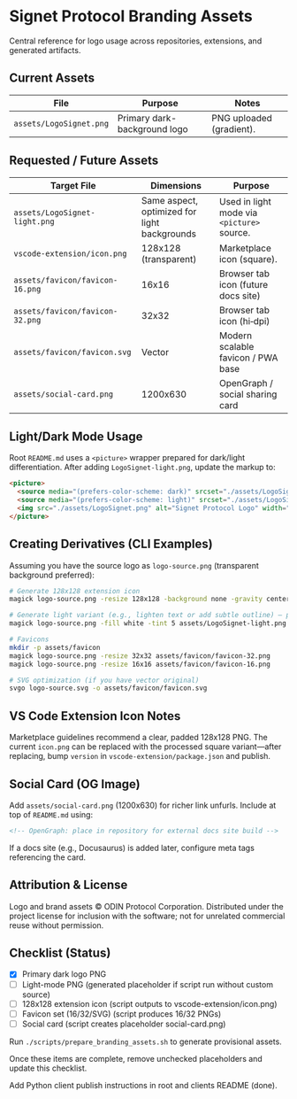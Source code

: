 # Signet Protocol Branding Assets

Central reference for logo usage across repositories, extensions, and generated artifacts.

## Current Assets

| File | Purpose | Notes |
|------|---------|-------|
| `assets/LogoSignet.png` | Primary dark-background logo | PNG uploaded (gradient). |

## Requested / Future Assets

| Target File | Dimensions | Purpose |
|-------------|------------|---------|
| `assets/LogoSignet-light.png` | Same aspect, optimized for light backgrounds | Used in light mode via `<picture>` source. |
| `vscode-extension/icon.png` | 128x128 (transparent) | Marketplace icon (square). |
| `assets/favicon/favicon-16.png` | 16x16 | Browser tab icon (future docs site) |
| `assets/favicon/favicon-32.png` | 32x32 | Browser tab icon (hi‑dpi) |
| `assets/favicon/favicon.svg` | Vector | Modern scalable favicon / PWA base |
| `assets/social-card.png` | 1200x630 | OpenGraph / social sharing card |

## Light/Dark Mode Usage

Root `README.md` uses a `<picture>` wrapper prepared for dark/light differentiation. After adding `LogoSignet-light.png`, update the markup to:

```html
<picture>
  <source media="(prefers-color-scheme: dark)" srcset="./assets/LogoSignet.png">
  <source media="(prefers-color-scheme: light)" srcset="./assets/LogoSignet-light.png">
  <img src="./assets/LogoSignet.png" alt="Signet Protocol Logo" width="420" />
</picture>
```

## Creating Derivatives (CLI Examples)

Assuming you have the source logo as `logo-source.png` (transparent background preferred):

```bash
# Generate 128x128 extension icon
magick logo-source.png -resize 128x128 -background none -gravity center -extent 128x128 vscode-extension/icon.png

# Generate light variant (e.g., lighten text or add subtle outline) – placeholder example
magick logo-source.png -fill white -tint 5 assets/LogoSignet-light.png

# Favicons
mkdir -p assets/favicon
magick logo-source.png -resize 32x32 assets/favicon/favicon-32.png
magick logo-source.png -resize 16x16 assets/favicon/favicon-16.png

# SVG optimization (if you have vector original)
svgo logo-source.svg -o assets/favicon/favicon.svg
```

## VS Code Extension Icon Notes

Marketplace guidelines recommend a clear, padded 128x128 PNG. The current `icon.png` can be replaced with the processed square variant—after replacing, bump `version` in `vscode-extension/package.json` and publish.

## Social Card (OG Image)

Add `assets/social-card.png` (1200x630) for richer link unfurls. Include at top of `README.md` using:

```markdown
<!-- OpenGraph: place in repository for external docs site build -->
```

If a docs site (e.g., Docusaurus) is added later, configure meta tags referencing the card.

## Attribution & License

Logo and brand assets © ODIN Protocol Corporation. Distributed under the project license for inclusion with the software; not for unrelated commercial reuse without permission.

## Checklist (Status)

- [x] Primary dark logo PNG
- [ ] Light-mode PNG (generated placeholder if script run without custom source)
- [ ] 128x128 extension icon (script outputs to vscode-extension/icon.png)
- [ ] Favicon set (16/32/SVG) (script produces 16/32 PNGs)
- [ ] Social card (script creates placeholder social-card.png)

Run `./scripts/prepare_branding_assets.sh` to generate provisional assets.

Once these items are complete, remove unchecked placeholders and update this checklist.

Add Python client publish instructions in root and clients README (done).

